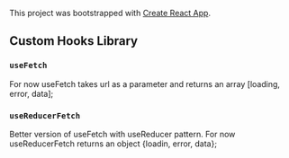 This project was bootstrapped with [Create React App](https://github.com/facebook/create-react-app).

## Custom Hooks Library


### `useFetch`

For now useFetch takes url as a parameter and returns an array [loading, error, data];

### `useReducerFetch`

Better version of useFetch with useReducer pattern.
For now useReducerFetch returns an object {loadin, error, data};